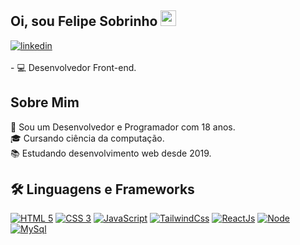 ## Oi, sou Felipe Sobrinho <img src="https://raw.githubusercontent.com/kaueMarques/kaueMarques/master/hi.gif" width="25px"> </h1>
  <a href="https://www.linkedin.com/in/felipesobrinho/" target="_blank">
  <img src="https://img.shields.io/badge/-felipesobrinho-05122A?style=flat&logo=linkedin" alt="linkedin"/>
  </a>
<br><br>
- 💻 Desenvolvedor Front-end. <br>

##   Sobre Mim
🤵  Sou um Desenvolvedor e Programador com 18 anos. <br>
🎓  Cursando ciência da computação. <br>
📚  Estudando desenvolvimento web desde 2019. <br>

## 🛠 Linguagens e Frameworks

[![HTML 5](https://img.shields.io/badge/HTML5-E34F26?style=for-the-badge&logo=html5&logoColor=white)](https://www.w3.org/standards/webdesign/htmlcss.html)
[![CSS 3](https://img.shields.io/badge/CSS3-1572B6?style=for-the-badge&logo=css3&logoColor=white)](https://www.w3.org/standards/webdesign/htmlcss.html)
[![JavaScript](https://img.shields.io/badge/Javascript-e1af24?style=for-the-badge&logo=javascript&logoColor=white)](https://developer.mozilla.org/pt-BR/docs/Web/JavaScript)
[![TailwindCss](https://img.shields.io/badge/Tailwind%20CSS-38B2AC?style=for-the-badge&logo=Tailwind%20CSS&logoColor=white)](https://tailwindcss.com/)
[![ReactJs](https://img.shields.io/badge/React-20232A?style=for-the-badge&logo=react&logoColor=61DAFB)](https://reactjs.org/)
[![Node](https://img.shields.io/badge/Node.js-43853D?style=for-the-badge&logo=node.js&logoColor=white)](https://nodejs.org)
[![MySql](https://img.shields.io/badge/MySQL-00000F?style=for-the-badge&logo=mysql&logoColor=white)](https://www.mysql.com/)
